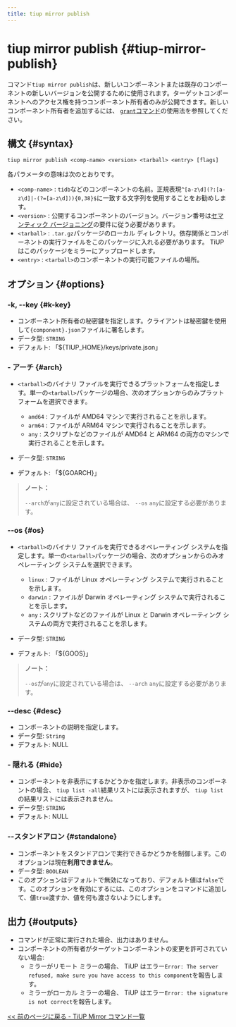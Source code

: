 ```yaml
---
title: tiup mirror publish
---
```


# tiup mirror publish {#tiup-mirror-publish}

コマンド`tiup mirror publish`は、新しいコンポーネントまたは既存のコンポーネントの新しいバージョンを公開するために使用されます。ターゲットコンポーネントへのアクセス権を持つコンポーネント所有者のみが公開できます。新しいコンポーネント所有者を追加するには、 [`grant`コマンド](/tiup/tiup-command-mirror-grant.md)の使用法を参照してください。

## 構文 {#syntax}

```shell
tiup mirror publish <comp-name> <version> <tarball> <entry> [flags]
```

各パラメータの意味は次のとおりです。

-   `<comp-name>` : `tidb`などのコンポーネントの名前。正規表現`^[a-z\d](?:[a-z\d]|-(?=[a-z\d])){0,38}$`に一致する文字列を使用することをお勧めします。
-   `<version>` : 公開するコンポーネントのバージョン。バージョン番号は[セマンティック バージョニング](https://semver.org/)の要件に従う必要があります。
-   `<tarball>` : `.tar.gz`パッケージのローカル ディレクトリ。依存関係とコンポーネントの実行ファイルをこのパッケージに入れる必要があります。 TiUP はこのパッケージをミラーにアップロードします。
-   `<entry>` : `<tarball>`のコンポーネントの実行可能ファイルの場所。

## オプション {#options}

### -k, --key {#k-key}

-   コンポーネント所有者の秘密鍵を指定します。クライアントは秘密鍵を使用して`{component}.json`ファイルに署名します。
-   データ型: `STRING`
-   デフォルト: 「${TIUP_HOME}/keys/private.json」

### - アーチ {#arch}

-   `<tarball>`のバイナリ ファイルを実行できるプラットフォームを指定します。単一の`<tarball>`パッケージの場合、次のオプションからのみプラットフォームを選択できます。

    -   `amd64` : ファイルが AMD64 マシンで実行されることを示します。
    -   `arm64` : ファイルが ARM64 マシンで実行されることを示します。
    -   `any` : スクリプトなどのファイルが AMD64 と ARM64 の両方のマシンで実行されることを示します。

-   データ型: `STRING`

-   デフォルト: 「${GOARCH}」

> **ノート：**
>
> `--arch`が`any`に設定されている場合は、 `--os` `any`に設定する必要があります。

### --os {#os}

-   `<tarball>`のバイナリ ファイルを実行できるオペレーティング システムを指定します。単一の`<tarball>`パッケージの場合、次のオプションからのみオペレーティング システムを選択できます。

    -   `linux` : ファイルが Linux オペレーティング システムで実行されることを示します。
    -   `darwin` : ファイルが Darwin オペレーティング システムで実行されることを示します。
    -   `any` : スクリプトなどのファイルが Linux と Darwin オペレーティング システムの両方で実行されることを示します。

-   データ型: `STRING`

-   デフォルト: 「${GOOS}」

> **ノート：**
>
> `--os`が`any`に設定されている場合は、 `--arch` `any`に設定する必要があります。

### --desc {#desc}

-   コンポーネントの説明を指定します。
-   データ型: `String`
-   デフォルト: NULL

### - 隠れる {#hide}

-   コンポーネントを非表示にするかどうかを指定します。非表示のコンポーネントの場合、 `tiup list -all`結果リストには表示されますが、 `tiup list`の結果リストには表示されません。
-   データ型: `STRING`
-   デフォルト: NULL

### --スタンドアロン {#standalone}

-   コンポーネントをスタンドアロンで実行できるかどうかを制御します。このオプションは現在**利用できません**。
-   データ型: `BOOLEAN`
-   このオプションはデフォルトで無効になっており、デフォルト値は`false`です。このオプションを有効にするには、このオプションをコマンドに追加して、値`true`渡すか、値を何も渡さないようにします。

## 出力 {#outputs}

-   コマンドが正常に実行された場合、出力はありません。
-   コンポーネントの所有者がターゲットコンポーネントの変更を許可されていない場合:
    -   ミラーがリモート ミラーの場合、 TiUP はエラー`Error: The server refused, make sure you have access to this component`を報告します。
    -   ミラーがローカル ミラーの場合、 TiUP はエラー`Error: the signature is not correct`を報告します。

[&lt;&lt; 前のページに戻る - TiUP Mirror コマンド一覧](/tiup/tiup-command-mirror.md#command-list)
